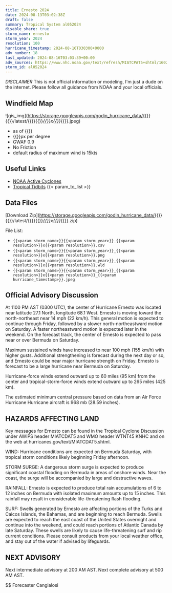 ```yaml
---
title: Ernesto 2024
date: 2024-08-13T03:02:38Z
draft: false
summary: Tropical System al052024
disable_share: true
storm_name: ernesto
storm_year: 2024
resolution: 100
hurricane_timestamp: 2024-08-16T030300+0000
adv_number: 18
last_updated: 2024-08-16T03:03:39+00:00
adv_sources: https://www.nhc.noaa.gov/text/refresh/MIATCPAT5+shtml/160233.shtml;https://www.nhc.noaa.gov/refresh/graphics_at5+shtml/023719.shtml?cone
storm_id: al052024
---
```

*DISCLAIMER* This is not official information or modeling, I'm just a dude on the internet.  Please follow all guidance from NOAA and your local officials.

## Windfield Map
![gis_img](https://storage.googleapis.com/godin_hurricane_data/{{<param storm_name>}}{{<param storm_year>}}/latest/{{<param storm_name>}}{{<param storm_year>}}_{{<param resolution>}}x{{<param resolution>}}_{{<param hurricane_timestamp>}}.jpeg)

- as of {{<param last_updated>}}
- {{<param resolution>}}px per degree
- GWAF 0.9
- No Friction
- default radius of maximum wind is 15kts

## Useful Links
- [NOAA Active Cyclones](https://www.nhc.noaa.gov/)
- [Tropical Tidbits](https://www.tropicaltidbits.com/storminfo/)
{{< param_to_list >}}

## Data Files
[Download Zip](https://storage.googleapis.com/godin_hurricane_data/{{<param storm_name>}}{{<param storm_year>}}/latest/{{<param storm_name>}}{{<param storm_year>}}_{{<param resolution>}}x{{<param resolution>}}_{{<param hurricane_timestamp>}}.zip)

File List:
- `{{<param storm_name>}}{{<param storm_year>}}_{{<param resolution>}}x{{<param resolution>}}.csv`
- `{{<param storm_name>}}{{<param storm_year>}}_{{<param resolution>}}x{{<param resolution>}}.png`
- `{{<param storm_name>}}{{<param storm_year>}}_{{<param resolution>}}x{{<param resolution>}}.wld`
- `{{<param storm_name>}}{{<param storm_year>}}_{{<param resolution>}}x{{<param resolution>}}_{{<param hurricane_timestamp>}}.jpeg`


## Official Advisory Discussion
At 1100 PM AST (0300 UTC), the center of Hurricane Ernesto was 
located near latitude 27.1 North, longitude 68.1 West. Ernesto is 
moving toward the north-northeast near 14 mph (22 km/h). This 
general motion is expected to continue through Friday, followed by a 
slower north-northeastward motion on Saturday.  A faster 
northeastward motion is expected later in the weekend.  On the 
forecast track, the center of Ernesto is expected to pass near or 
over Bermuda on Saturday.
 
Maximum sustained winds have increased to near 100 mph (155 km/h) 
with higher gusts.  Additional strengthening is forecast during the 
next day or so, and Ernesto could be near major hurricane strength 
on Friday.  Ernesto is forecast to be a large hurricane near 
Bermuda on Saturday.
 
Hurricane-force winds extend outward up to 60 miles (95 km) from the
center and tropical-storm-force winds extend outward up to 265 miles
(425 km).
 
The estimated minimum central pressure based on data from an Air 
Force Hurricane Hurricane aircraft is 968 mb (28.59 inches).
 
 
HAZARDS AFFECTING LAND
----------------------
Key messages for Ernesto can be found in the Tropical Cyclone
Discussion under AWIPS header MIATCDAT5 and WMO header WTNT45 KNHC
and on the web at hurricanes.gov/text/MIATCDAT5.shtml.
 
WIND: Hurricane conditions are expected on Bermuda Saturday, with
tropical storm conditions likely beginning Friday afternoon.
 
STORM SURGE: A dangerous storm surge is expected to produce
significant coastal flooding on Bermuda in areas of onshore winds.
Near the coast, the surge will be accompanied by large and
destructive waves.
 
RAINFALL: Ernesto is expected to produce total rain accumulations 
of 6 to 12 inches on Bermuda with isolated maximum amounts up to 15 
inches.  This rainfall may result in considerable life-threatening 
flash flooding.
 
SURF: Swells generated by Ernesto are affecting portions of the 
Turks and Caicos Islands, the Bahamas, and are beginning to reach 
Bermuda.  Swells are expected to reach the east coast of the United 
States overnight and continue into the weekend, and could reach 
portions of Atlantic Canada by late Saturday.  These swells are 
likely to cause life-threatening surf and rip current conditions. 
Please consult products from your local weather office, and stay out 
of the water if advised by lifeguards.
 
 
NEXT ADVISORY
-------------
Next intermediate advisory at 200 AM AST.
Next complete advisory at 500 AM AST.
 
$$
Forecaster Cangialosi